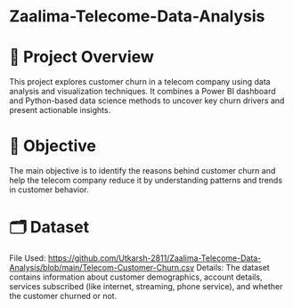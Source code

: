 # Zaalima-Telecome-Data-Analysis

# 📌 Project Overview
This project explores customer churn in a telecom company using data analysis and visualization techniques. It combines a Power BI dashboard and Python-based data science methods to uncover key churn drivers and present actionable insights.

# 🎯 Objective
The main objective is to identify the reasons behind customer churn and help the telecom company reduce it by understanding patterns and trends in customer behavior.

# 🗂️ Dataset
File Used: https://github.com/Utkarsh-2811/Zaalima-Telecome-Data-Analysis/blob/main/Telecom-Customer-Churn.csv
Details: The dataset contains information about customer demographics, account details, services subscribed (like internet, streaming, phone service), and whether the customer churned or not.




